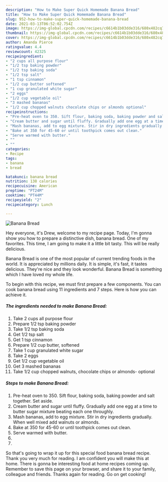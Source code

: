 ```yaml
---
description: "How to Make Super Quick Homemade Banana Bread"
title: "How to Make Super Quick Homemade Banana Bread"
slug: 952-how-to-make-super-quick-homemade-banana-bread
date: 2021-03-13T06:52:02.754Z
image: https://img-global.cpcdn.com/recipes/c6614b1b03dde316/680x482cq70/banana-bread-recipe-main-photo.jpg
thumbnail: https://img-global.cpcdn.com/recipes/c6614b1b03dde316/680x482cq70/banana-bread-recipe-main-photo.jpg
cover: https://img-global.cpcdn.com/recipes/c6614b1b03dde316/680x482cq70/banana-bread-recipe-main-photo.jpg
author: Amanda Pierce
ratingvalue: 4.4
reviewcount: 42325
recipeingredient:
- "2 cups all purpose flour"
- "1/2 tsp baking powder"
- "1/2 tsp baking soda"
- "1/2 tsp salt"
- "1 tsp cinnamon"
- "1/2 cup butter softened"
- "1 cup granulated white sugar"
- "2 eggs"
- "1/2 cup vegetable oil"
- "3 mashed bananas"
- "1/2 cup chopped walnuts chocolate chips or almonds optional"
recipeinstructions:
- "Pre-heat oven to 350. Sift flour, baking soda, baking powder and salt together. Set aside."
- "Cream butter and sugar until fluffy. Gradually add one egg at a time to butter sugar mixture beating each one throughly."
- "Mash bananas, add to egg mixture. Stir in dry ingredients gradually. When well mixed add walnuts or almonds."
- "Bake at 350 for 45-60 or until toothpick comes out clean."
- "Serve warmed with butter."
- ""
- ""
categories:
- Recipe
tags:
- banana
- bread

katakunci: banana bread 
nutrition: 138 calories
recipecuisine: American
preptime: "PT24M"
cooktime: "PT44M"
recipeyield: "2"
recipecategory: Lunch

---
```



![Banana Bread](https://img-global.cpcdn.com/recipes/c6614b1b03dde316/680x482cq70/banana-bread-recipe-main-photo.jpg)

Hey everyone, it's Drew, welcome to my recipe page. Today, I'm gonna show you how to prepare a distinctive dish, banana bread. One of my favorites. This time, I am going to make it a little bit tasty. This will be really delicious.

Banana Bread is one of the most popular of current trending foods in the world. It is appreciated by millions daily. It is simple, it's fast, it tastes delicious. They're nice and they look wonderful. Banana Bread is something which I have loved my whole life.




To begin with this recipe, we must first prepare a few components. You can cook banana bread using 11 ingredients and 7 steps. Here is how you can achieve it.

<!--inarticleads1-->

##### The ingredients needed to make Banana Bread:

1. Take 2 cups all purpose flour
1. Prepare 1/2 tsp baking powder
1. Take 1/2 tsp baking soda
1. Get 1/2 tsp salt
1. Get 1 tsp cinnamon
1. Prepare 1/2 cup butter, softened
1. Take 1 cup granulated white sugar
1. Take 2 eggs
1. Get 1/2 cup vegetable oil
1. Get 3 mashed bananas
1. Take 1/2 cup chopped walnuts, chocolate chips or almonds- optional




<!--inarticleads2-->

##### Steps to make Banana Bread:

1. Pre-heat oven to 350. Sift flour, baking soda, baking powder and salt together. Set aside.
1. Cream butter and sugar until fluffy. Gradually add one egg at a time to butter sugar mixture beating each one throughly.
1. Mash bananas, add to egg mixture. Stir in dry ingredients gradually. When well mixed add walnuts or almonds.
1. Bake at 350 for 45-60 or until toothpick comes out clean.
1. Serve warmed with butter.
1. 
1. 




So that's going to wrap it up for this special food banana bread recipe. Thank you very much for reading. I am confident you will make this at home. There is gonna be interesting food at home recipes coming up. Remember to save this page on your browser, and share it to your family, colleague and friends. Thanks again for reading. Go on get cooking!
